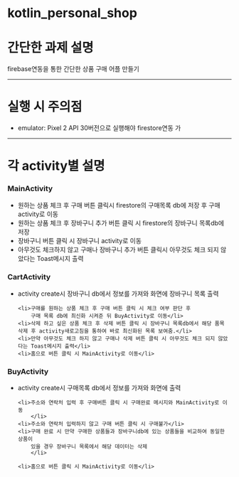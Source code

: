 # kotlin_personal_shop
<h1>간단한 과제 설명</h1>
<p>firebase연동을 통한 간단한 상품 구매 어플 만들기</p>
<hr>
<h1>실행 시 주의점</h1>
<ul>
    <li>emulator: Pixel 2 API 30버전으로 실행해야 firestore연동 가</li>
</ul>
<hr>
<h1>각 activity별 설명</h1>
<h3>MainActivity</h3>
    
<ul>
    <li>원하는 상품 체크 후 구매 버튼 클릭시 firestore의 구매목록 db에 저장 후 구매 activity로 이동</li>
    <li>원하는 상품 체크 후 장바구니 추가 버튼 클릭 시
        firestore의 장바구니 목록db에 저장</li>
    <li>장바구니 버튼 클릭 시 장바구니 activity로 이동</li>
    <li>아무것도 체크하지 않고 구매나 장바구니 추가 버튼 클릭시 아무것도 체크 되지 않았다는
    Toast메시지 출력</li>
</ul>
<h3>CartActivity</h3>
<p>
<ul>
    <li>activity create시 장바구니 db에서 정보를 가져와 화면에 장바구니 목록 출력</li>

    <li>구매를 원하는 상품 체크 후 구매 버튼 클릭 시 체크 여부 판단 후
        구매 목록 db에 최신화 시켜준 뒤 BuyActivity로 이동</li>
    <li>삭제 하고 싶은 상품 체크 후 삭제 버튼 클릭 시 장바구니 목록db에서 해당 품목
    삭제 후 activity새로고침을 통하여 바로 최신화된 목록 보여줌.</li>
    <li>만약 아무것도 체크 하지 않고 구매나 삭제 버튼 클릭 시 아무것도 체크 되지 않았다는 Toast메시지 출력</li>
    <li>홈으로 버튼 클릭 시 MainActivity로 이동</li>
</ul>
</p>
<h3>BuyActivity</h3>
<p>
<ul>
    <li>activity create시 구매목록 db에서 정보를 가져와 화면에 출력</li>

    <li>주소와 연락처 입력 후 구매버튼 클릭 시 구매완료 메시지와 MainActivity로 이동
        </li>
    <li>주소와 연락처 입력하지 않고 구매 버튼 클릭 시 구매불가</li>
    <li>구매 완료 시 만약 구매한 상품들과 장바구니db에 있는 상품들을 비교하여 동일한 상품이
        있을 경우 장바구니 목록에서 해당 데이터는 삭제
        </li>

    <li>홈으로 버튼 클릭 시 MainActivity로 이동</li>
</ul>
</p>
